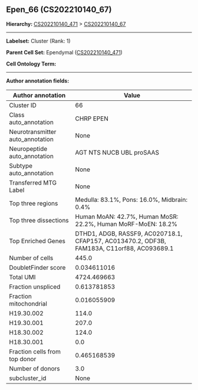 ## Epen_66 (CS202210140_67)
<b>Hierarchy: </b>
[CS202210140_471](https://purl.brain-bican.org/taxonomy/CS202210140#CS202210140_471) >
[CS202210140_67](https://purl.brain-bican.org/taxonomy/CS202210140#CS202210140_67)

---


**Labelset:** Cluster (Rank: 1)

**Parent Cell Set:** Ependymal ([CS202210140_471](https://purl.brain-bican.org/taxonomy/CS202210140#CS202210140_471))



**Cell Ontology Term:** 

[MARKER GENES.]: #


---

[TRANSFERRED ANNOTATIONS.]: #


[AUTHOR ANNOTATION FIELDS.]: #


**Author annotation fields:**

| Author annotation | Value |
|-------------------|-------|
|Cluster ID|66|
|Class auto_annotation|CHRP EPEN|
|Neurotransmitter auto_annotation|None|
|Neuropeptide auto_annotation|AGT NTS NUCB UBL proSAAS|
|Subtype auto_annotation|None|
|Transferred MTG Label|None|
|Top three regions|Medulla: 83.1%, Pons: 16.0%, Midbrain: 0.4%|
|Top three dissections|Human MoAN: 42.7%, Human MoSR: 22.2%, Human MoRF-MoEN: 18.2%|
|Top Enriched Genes|DTHD1, ADGB, RASSF9, AC020718.1, CFAP157, AC013470.2, ODF3B, FAM183A, C11orf88, AC093689.1|
|Number of cells|445.0|
|DoubletFinder score|0.034611016|
|Total UMI|4724.469663|
|Fraction unspliced|0.613781853|
|Fraction mitochondrial|0.016055909|
|H19.30.002|114.0|
|H19.30.001|207.0|
|H18.30.002|124.0|
|H18.30.001|0.0|
|Fraction cells from top donor|0.465168539|
|Number of donors|3.0|
|subcluster_id|None|
